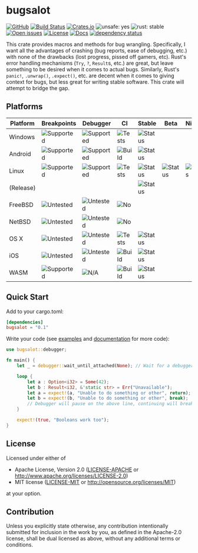 # bugsalot

<!-- [![Build status](https://ci.appveyor.com/api/projects/status/nyvlrelifcyjc1l1?svg=true)](https://ci.appveyor.com/project/MaulingMonkey/bugsalot) -->
[![GitHub](https://img.shields.io/github/stars/MaulingMonkey/bugsalot.svg?label=GitHub&style=social)](https://github.com/MaulingMonkey/bugsalot)
[![Build Status](https://travis-ci.org/MaulingMonkey/bugsalot.svg)](https://travis-ci.org/MaulingMonkey/bugsalot)
[![Crates.io](https://img.shields.io/crates/v/bugsalot.svg)](https://crates.io/crates/bugsalot)
![unsafe: yes](https://img.shields.io/badge/unsafe-yes-yellow.svg)
![rust: stable](https://img.shields.io/badge/rust-stable-green.svg)
[![Open issues](https://img.shields.io/github/issues-raw/MaulingMonkey/bugsalot.svg)](https://github.com/MaulingMonkey/bugsalot/issues)
[![License](https://img.shields.io/crates/l/bugsalot.svg)](https://github.com/MaulingMonkey/bugsalot)
[![Docs](https://docs.rs/bugsalot/badge.svg)](https://docs.rs/bugsalot/)
[![dependency status](https://deps.rs/repo/github/MaulingMonkey/bugsalot/status.svg)](https://deps.rs/repo/github/MaulingMonkey/bugsalot)

This crate provides macros and methods for bug wrangling.  Specifically, I want all the advantages of crashing (bug
reports, ease of debugging, etc.) with none of the drawbacks (lost progress, pissed off gamers, etc).  Rust's error
handling mechanisms (`Try`, `?`, `Result`s, etc.) are great, but leave something to be desired when it comes to actual
bugs.  Similarly, Rust's `panic!`, `.unwrap()`, `.expect()`, etc. are decent when it comes to giving context for bugs,
but less great for writing stable software.  This crate will attempt to bridge the gap.

## Platforms

| Platform  | Breakpoints | Debugger  | CI | Stable | Beta | Nightly |
| --------- | ----------- | --------- | -- | ------ | ---- | ------- |
| Windows   | ![Supported](https://img.shields.io/badge/-supported-green.svg) | ![Supported](https://img.shields.io/badge/-supported-green.svg) | ![Tests](https://img.shields.io/badge/-tests-green.svg)   | ![Status](https://travis-matrix-badges.herokuapp.com/repos/MaulingMonkey/bugsalot/branches/wip-travis/4) |
| Android   | ![Supported](https://img.shields.io/badge/-supported-green.svg) | ![Supported](https://img.shields.io/badge/-supported-green.svg) | ![Build](https://img.shields.io/badge/-build-yellow.svg)  | ![Status](https://travis-matrix-badges.herokuapp.com/repos/MaulingMonkey/bugsalot/branches/wip-travis/7) |
| Linux     | ![Supported](https://img.shields.io/badge/-supported-green.svg) | ![Supported](https://img.shields.io/badge/-supported-green.svg) | ![Tests](https://img.shields.io/badge/-tests-green.svg)   | ![Status](https://travis-matrix-badges.herokuapp.com/repos/MaulingMonkey/bugsalot/branches/wip-travis/2) | ![Status](https://travis-matrix-badges.herokuapp.com/repos/MaulingMonkey/bugsalot/branches/wip-travis/3) | ![Status](https://travis-matrix-badges.herokuapp.com/repos/MaulingMonkey/bugsalot/branches/wip-travis/9) |
| (Release) |                                                                 |                                                                 |                                                           | ![Status](https://travis-matrix-badges.herokuapp.com/repos/MaulingMonkey/bugsalot/branches/wip-travis/1) |
| FreeBSD   | ![Untested](https://img.shields.io/badge/-untested-yellow.svg)  | ![Untested](https://img.shields.io/badge/-untested-yellow.svg)  | ![No](https://img.shields.io/badge/-no-red.svg)           |
| NetBSD    | ![Untested](https://img.shields.io/badge/-untested-yellow.svg)  | ![Untested](https://img.shields.io/badge/-untested-yellow.svg)  | ![No](https://img.shields.io/badge/-no-red.svg)           |
| OS X      | ![Untested](https://img.shields.io/badge/-untested-yellow.svg)  | ![Untested](https://img.shields.io/badge/-untested-yellow.svg)  | ![Tests](https://img.shields.io/badge/-tests-green.svg)   | ![Status](https://travis-matrix-badges.herokuapp.com/repos/MaulingMonkey/bugsalot/branches/wip-travis/5) |
| iOS       | ![Untested](https://img.shields.io/badge/-untested-yellow.svg)  | ![Untested](https://img.shields.io/badge/-untested-yellow.svg)  | ![Build](https://img.shields.io/badge/-build-yellow.svg)  | ![Status](https://travis-matrix-badges.herokuapp.com/repos/MaulingMonkey/bugsalot/branches/wip-travis/6) |
| WASM      | ![Supported](https://img.shields.io/badge/-supported-green.svg) | ![N/A](https://img.shields.io/badge/-N/A-red.svg)               | ![Build](https://img.shields.io/badge/-build-yellow.svg)  | ![Status](https://travis-matrix-badges.herokuapp.com/repos/MaulingMonkey/bugsalot/branches/wip-travis/8) |

## Quick Start

Add to your cargo.toml:
```toml
[dependencies]
bugsalot = "0.1"
```

Write your code (see [examples](examples) and [documentation](https://docs.rs/bugsalot/) for more code):
```rs
use bugsalot::debugger;

fn main() {
    let _ = debugger::wait_until_attached(None); // Wait for a debugger to be attached

    loop {
        let a : Option<i32> = Some(42);
        let b : Result<i32, &'static str> = Err("Unavailable");
        let a = expect!(a, "Unable to do something or other", return);
        let b = expect!(b, "Unable to do something or other", break);
        // Debugger will pause on the above line, continuing will break out of the loop
    }

    expect!(true, "Booleans work too");
}
```

## License

Licensed under either of

* Apache License, Version 2.0 ([LICENSE-APACHE](LICENSE-APACHE) or http://www.apache.org/licenses/LICENSE-2.0)
* MIT license ([LICENSE-MIT](LICENSE-MIT) or http://opensource.org/licenses/MIT)

at your option.

## Contribution

Unless you explicitly state otherwise, any contribution intentionally submitted
for inclusion in the work by you, as defined in the Apache-2.0 license, shall be
dual licensed as above, without any additional terms or conditions.

<!-- https://doc.rust-lang.org/1.4.0/complement-project-faq.html#why-dual-mit/asl2-license? -->
<!-- https://rust-lang-nursery.github.io/api-guidelines/necessities.html#crate-and-its-dependencies-have-a-permissive-license-c-permissive -->
<!-- https://choosealicense.com/licenses/apache-2.0/ -->
<!-- https://choosealicense.com/licenses/mit/ -->

